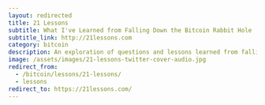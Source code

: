 ```yaml
---
layout: redirected
title: 21 Lessons
subtitle: What I've Learned from Falling Down the Bitcoin Rabbit Hole
subtitle_link: http://21lessons.com
category: bitcoin
description: An exploration of questions and lessons learned from falling down the Bitcoin rabbit hole.
image: /assets/images/21-lessons-twitter-cover-audio.jpg
redirect_from:
  - /bitcoin/lessons/21-lessons/
  - lessons
redirect_to: https://21lessons.com/
---
```

